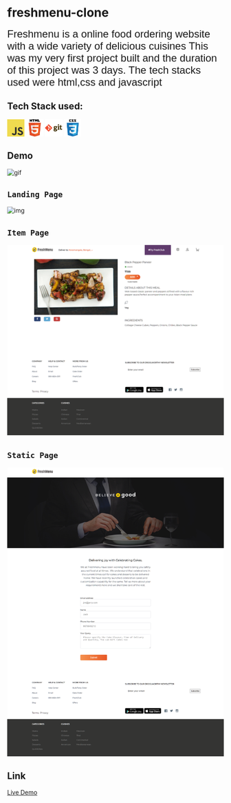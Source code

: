 # freshmenu-clone
  
 <div style="font-size:24px;font-family:sans-serif">
  Freshmenu is a online food ordering website with a wide variety of delicious cuisines
  This was my very first project built and the duration of this project was 3 days.
  The tech stacks used were html,css and javascript
 </div>

## Tech Stack used:

<code><img height="40" src="https://raw.githubusercontent.com/github/explore/80688e429a7d4ef2fca1e82350fe8e3517d3494d/topics/javascript/javascript.png"></code>
<code><img height="40" src="https://raw.githubusercontent.com/github/explore/80688e429a7d4ef2fca1e82350fe8e3517d3494d/topics/html/html.png"></code>
<code><img height="40" src="https://raw.githubusercontent.com/github/explore/80688e429a7d4ef2fca1e82350fe8e3517d3494d/topics/git/git.png"></code>
<code><img height="40" src="https://raw.githubusercontent.com/github/explore/80688e429a7d4ef2fca1e82350fe8e3517d3494d/topics/css/css.png"></code>


## Demo
![gif](./images/fm.gif)

## <code>Landing Page</code>
![img](./images/home.png)

## <code>Item Page</code>
![img](./images/item.png)

## <code>Static Page</code>
![img](./images/cake.png)

## Link
<a href="https://603311b2e88b4e5d863bf65a--fresh-menu.netlify.app/#indianthalis">Live Demo</a>
